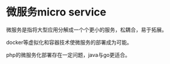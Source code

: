 # 微服务micro service

微服务是指将大型应用分解成一个个更小的服务，松耦合，易于拓展。

docker等虚拟化和容器技术使微服务的部署成为可能。

php的微服务化部署存在一定问题，java与go更适合。